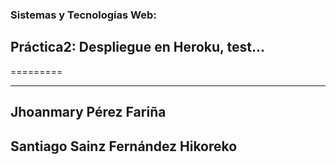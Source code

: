 ### Sistemas y Tecnologías Web:
## Práctica2: Despliegue en Heroku, test...
 
=========





------------

## Jhoanmary Pérez Fariña
## Santiago Sainz Fernández Hikoreko
